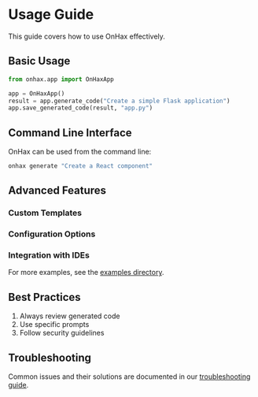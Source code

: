 # Usage Guide

This guide covers how to use OnHax effectively.

## Basic Usage

```python
from onhax.app import OnHaxApp

app = OnHaxApp()
result = app.generate_code("Create a simple Flask application")
app.save_generated_code(result, "app.py")
```

## Command Line Interface

OnHax can be used from the command line:

```bash
onhax generate "Create a React component"
```

## Advanced Features

### Custom Templates
### Configuration Options
### Integration with IDEs

For more examples, see the [examples directory](../examples/).

## Best Practices

1. Always review generated code
2. Use specific prompts
3. Follow security guidelines

## Troubleshooting

Common issues and their solutions are documented in our [troubleshooting guide](troubleshooting.md).